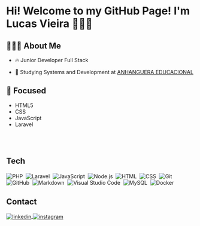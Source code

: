 # Hi! Welcome to my GitHub Page! I'm Lucas Vieira 👨🏻‍💻

## 👨🏻‍💻 About Me
- 🔥 Junior Developer Full Stack

- 💬 Studying Systems and Development at [ANHANGUERA EDUCACIONAL](https://www.anhanguera.com)

## 🎯 Focused

- HTML5
- CSS
- JavaScript
- Laravel

<br><br>

## Tech
<p style="margin-top: 20px;">

![PHP](https://img.shields.io/badge/-PHP-05122A?style=flat&logo=php)&nbsp;
![Laravel](https://img.shields.io/badge/-Laravel-05122A?style=flat&logo=laravel)&nbsp;
![JavaScript](https://img.shields.io/badge/-JavaScript-05122A?style=flat&logo=javascript)&nbsp;
![Node.js](https://img.shields.io/badge/-Node.js-05122A?style=flat&logo=node.js)&nbsp;
![HTML](https://img.shields.io/badge/-HTML-05122A?style=flat&logo=HTML5)&nbsp;
![CSS](https://img.shields.io/badge/-CSS-05122A?style=flat&logo=CSS3&logoColor=1572B6)&nbsp;
![Git](https://img.shields.io/badge/-Git-05122A?style=flat&logo=git)&nbsp;
![GitHub](https://img.shields.io/badge/-GitHub-05122A?style=flat&logo=github)&nbsp;
![Markdown](https://img.shields.io/badge/-Markdown-05122A?style=flat&logo=markdown)&nbsp;
![Visual Studio Code](https://img.shields.io/badge/-Visual%20Studio%20Code-05122A?style=flat&logo=visual-studio-code&logoColor=007ACC)&nbsp;
![MySQL](https://img.shields.io/badge/-MySQL-05122A?style=flat&logo=mysql)&nbsp;
![Docker](https://img.shields.io/badge/-Docker-05122A?style=flat&logo=docker)&nbsp;
</p>

## Contact
<p>
    <a href="https://www.linkedin.com/in/lucass-vieira/" target="_blank">
    <img align="center" src="https://img.shields.io/badge/-lucsvvieira-05122A?style=flat&logo=linkedin" alt="linkedin"/>
    </a>
    <a href="https://instagram.com/lucsvvieira" target="_blank">
    <img align="center" src="https://img.shields.io/badge/-lucsvvieira-05122A?style=flat&logo=instagram" alt="instagram"/>
    </a>
</p>

<!--

<img width="490em" src="https://github-readme-twitter-gazf.vercel.app/api?id=maykbrito&layout=wide&show_reply=off&show_retweet=off" />


**maykbrito/maykbrito** is a ✨ _special_ ✨ repository because its `README.md` (this file) appears on your GitHub profile.

Here are some ideas to get you started:

- 🔭 I’m currently working on ...
- 🌱 I’m currently learning ...
- 👯 I’m looking to collaborate on ...
- 🤔 I’m looking for help with ...
- 💬 Ask me about ...
- 📫 How to reach me: ...
- 😄 Pronouns: ...
- ⚡ Fun fact: ...
-->
